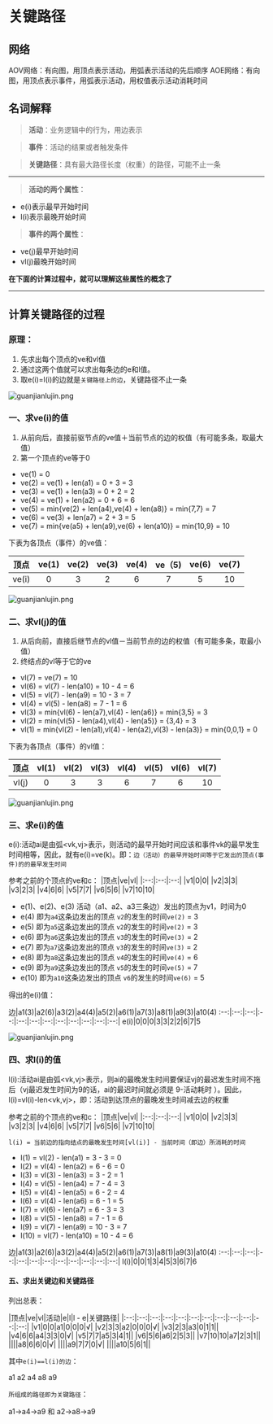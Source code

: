 # 关键路径

## 网络

AOV网络：有向图，用顶点表示活动，用弧表示活动的先后顺序
AOE网络：有向图，用顶点表示事件，用弧表示活动，用权值表示活动消耗时间


## 名词解释

> **活动**：业务逻辑中的行为，用边表示

> **事件**：活动的结果或者触发条件

> **关键路径**：具有最大路径长度（权重）的路径，可能不止一条

***

> **活动的两个属性**：
+ e(i)表示最早开始时间
+ l(i)表示最晚开始时间

> **事件的两个属性**：
+ ve(j)最早开始时间
+ vl(j)最晚开始时间

**在下面的计算过程中，就可以理解这些属性的概念了**

***

## 计算关键路径的过程

### 原理：

1. 先求出每个顶点的ve和vl值
2. 通过这两个值就可以求出每条边的e和l值。
3. 取e(i)=l(i)的边就是`关键路径上的边`，关键路径不止一条

![guanjianlujin.png](https://upload-images.jianshu.io/upload_images/9140378-7c03de0637aafa48.png?imageMogr2/auto-orient/strip%7CimageView2/2/w/1240)

### 一、求ve(i)的值

1. 从前向后，直接前驱节点的ve值＋当前节点的边的权值（有可能多条，取最大值）
2. 第一个顶点的ve等于0

+ ve(1) = 0
+ ve(2) = ve(1) + len(a1) = 0 + 3 = 3
+ ve(3) = ve(1) + len(a3) = 0 + 2 = 2
+ ve(4) = ve(1) + len(a2) = 0 + 6 = 6
+ ve(5) = min{ve(2) + len(a4),ve(4) + len(a8)} = min{7,7} = 7
+ ve(6) = ve(3) + len(a7) = 2 + 3 = 5
+ ve(7) = min{ve(a5) + len(a9),ve(6) + len(a10)} = min{10,9} = 10

下表为各顶点（事件）的ve值：

顶点|ve(1)|ve(2)|ve(3)|ve(4)|ve（5)|ve(6)|ve(7)
:--:|:--:|:--:|:--:|:--:|:--:|:--:|:--:
ve(i)|0|3|2|6|7|5|10

![guanjianlujin.png](https://upload-images.jianshu.io/upload_images/9140378-7c03de0637aafa48.png?imageMogr2/auto-orient/strip%7CimageView2/2/w/1240)

### 二、求vl(j)的值

1. 从后向前，直接后继节点的vl值－当前节点的边的权值（有可能多条，取最小值）
2. 终结点的vl等于它的ve

+ vl(7) = ve(7) = 10
+ vl(6) = vl(7) - len(a10) = 10 - 4 = 6
+ vl(5) = vl(7) - len(a9) = 10 - 3 = 7
+ vl(4) = vl(5) - len(a8) = 7 - 1 = 6
+ vl(3) = min{vl(6) - len(a7),vl(4) - len(a6)} = min{3,5} = 3
+ vl(2) = min{vl(5) - len(a4),vl(4) - len(a5)} = {3,4} = 3
+ vl(1) = min{vl(2) - len(a1),vl(4) - len(a2),vl(3) - len(a3)} = min{0,0,1} = 0

下表为各顶点（事件）的vl值：

顶点|vl(1)|vl(2)|vl(3)|vl(4)|vl(5)|vl(6)|vl(7)
:--:|:--:|:--:|:--:|:--:|:--:|:--:|:--:
vl(j)|0|3|3|6|7|6|10

![guanjianlujin.png](https://upload-images.jianshu.io/upload_images/9140378-7c03de0637aafa48.png?imageMogr2/auto-orient/strip%7CimageView2/2/w/1240)

### 三、求e(i)的值

e(i):活动ai是由弧<vk,vj>表示，则活动的最早开始时间应该和事件vk的最早发生时间相等，因此，就有e(i)=ve(k)。即：`边（活动）的最早开始时间等于它发出的顶点(事件)的的最早发生时间`

参考之前的个顶点的ve和c：
|顶点|ve|vl|
|:--:|:--:|:--:|
|v1|0|0|
|v2|3|3|
|v3|2|3|
|v4|6|6|
|v5|7|7|
|v6|5|6|
|v7|10|10|

+ e(1)、e(2)、e(3) 活动（a1、a2、a3三条边）发出的顶点为v1，时间为0
+ e(4) 即为`a4`这条边发出的顶点 `v2`的发生的时间`ve(2)` = 3
+ e(5) 即为`a5`这条边发出的顶点 `v2`的发生的时间`ve(2)` = 3
+ e(6) 即为`a6`这条边发出的顶点 `v3`的发生的时间`ve(3)` = 2
+ e(7) 即为`a7`这条边发出的顶点 `v3`的发生的时间`ve(3)` = 2
+ e(8) 即为`a8`这条边发出的顶点 `v4`的发生的时间`ve(4)` = 6
+ e(9) 即为`a9`这条边发出的顶点 `v5`的发生的时间`ve(5)` = 7
+ e(10) 即为`a10`这条边发出的顶点 `v6`的发生的时间`ve(6)` = 5

得出的e(i)值：

边|a1(3)|a2(6)|a3(2)|a4(4)|a5(2)|a6(1)|a7(3)|a8(1)|a9(3)|a10(4)
:--:|:--:|:--:|:--:|:--:|:--:|:--:|:--:|:--:|:--:|:--:|:--:|
e(i)|0|0|0|3|3|2|2|6|7|5

![guanjianlujin.png](https://upload-images.jianshu.io/upload_images/9140378-7c03de0637aafa48.png?imageMogr2/auto-orient/strip%7CimageView2/2/w/1240)


### 四、求l(i)的值

l(i):活动ai是由弧<vk,vj>表示，则ai的最晚发生时间要保证vj的最迟发生时间不拖后（vj最迟发生时间为9的话，ai的最迟时间就必须是 9-活动耗时 ）。因此，l(i)=vl(i)-len<vk,vj>，即：活动到达顶点的最晚发生时间减去边的权重

参考之前的个顶点的ve和c：
|顶点|ve|vl|
|:--:|:--:|:--:|
|v1|0|0|
|v2|3|3|
|v3|2|3|
|v4|6|6|
|v5|7|7|
|v6|5|6|
|v7|10|10|

`l(i) = 当前边的指向结点的最晚发生时间[vl(i)] - 当前时间（即边）所消耗的时间`

+ l(1) = vl(2) - len(a1) = 3 - 3 = 0
+ l(2) = vl(4) - len(a2) = 6 - 6 = 0
+ l(3) = vl(3) - len(a3) = 3 - 2 = 1
+ l(4) = vl(5) - len(a4) = 7 - 4 = 3
+ l(5) = vl(4) - len(a5) = 6 - 2 = 4
+ l(6) = vl(4) - len(a6) = 6 - 1 = 5
+ l(7) = vl(6) - len(a7) = 6 - 3 = 3
+ l(8) = vl(5) - len(a8) = 7 - 1 = 6
+ l(9) = vl(7) - len(a9) = 10 - 3 = 7
+ l(10) = vl(7) - len(a10) = 10 - 4 = 6

边|a1(3)|a2(6)|a3(2)|a4(4)|a5(2)|a6(1)|a7(3)|a8(1)|a9(3)|a10(4)
:--:|:--:|:--:|:--:|:--:|:--:|:--:|:--:|:--:|:--:|:--:|:--:|
l(i)|0|0|1|3|4|5|3|6|7|6

#### 五、求出关键边和关键路径

列出总表：

|顶点|ve|vl|活动|e|l|l - e|关键路径|
|:--:|:--:|:--:|:--:|:--:|:--:|:--:|:--:|:--:|:--:|:--:|:--:|
|v1|0|0|a1|0|0|0|√|
|v2|3|3|a2|0|0|0|√|
|v3|2|3|a3|0|1|1||
|v4|6|6|a4|3|3|0|√|
|v5|7|7|a5|3|4|1||
|v6|5|6|a6|2|5|3||
|v7|10|10|a7|2|3|1||
||||a8|6|6|0|√|
||||a9|7|7|0|√|
||||a10|5|6|1||

其中`e(i)==l(i)的边`：

a1 a2 a4 a8 a9

`所组成的路径即为关键路径`：

a1->a4->a9 和 a2->a8->a9
